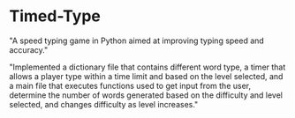 # Timed-Type

"A speed typing game in Python aimed at improving typing speed and accuracy."

"Implemented a dictionary file that contains different word type, a timer  that allows a player type within a time limit
and based on the level selected, and a main file that executes functions used to get input from the user, determine
the number of words generated based on the difficulty and level selected, and changes difficulty as level increases."

